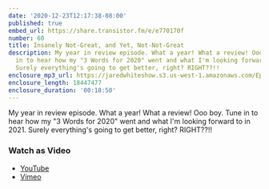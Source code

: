 ```yaml
---
date: '2020-12-23T12:17:38-08:00'
published: true
embed_url: https://share.transistor.fm/e/e770170f
number: 60
title: Insanely Not-Great, and Yet, Not-Not-Great
description: My year in review episode. What a year! What a review! Ooo boy. Tune
  in to hear how my "3 Words for 2020" went and what I'm looking forward to in 2021.
  Surely everything's going to get better, right? RIGHT??!!
enclosure_mp3_url: https://jaredwhiteshow.s3.us-west-1.amazonaws.com/Episode%2060%20-%20Insanely%20Not-Great%20and%20Yet%20Not-Not-Great.mp3
enclosure_length: 18447477
enclosure_duration: '00:18:50'
---
```


My year in review episode. What a year! What a review! Ooo boy. Tune in to hear how my "3 Words for 2020" went and what I'm looking forward to in 2021. Surely everything's going to get better, right? RIGHT??!!

### Watch as Video

* [YouTube](https://www.youtube.com/watch?v=r9dCxSCE1Ro)
* [Vimeo](https://vimeo.com/494222035)